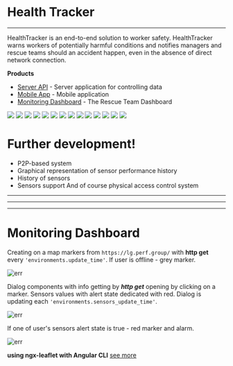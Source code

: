 # Health Tracker
****
HealthTracker is an end-to-end solution to worker safety. HealthTracker warns workers of potentially harmful conditions and notifies managers and rescue teams should an accident happen, even in the absence of direct network connection.     

**Products**
* [Server API] - Server application for controlling data
* [Mobile App] - Mobile application
* [Monitoring Dashboard] - The Rescue Team Dashboard         

![](https://github.com/Sakerini/Health-Tracker-Android-MVVM/blob/master/Docs/1.png)
![](https://github.com/Sakerini/Health-Tracker-Android-MVVM/blob/master/Docs/2.png)
![](https://github.com/Sakerini/Health-Tracker-Android-MVVM/blob/master/Docs/3.png)
![](https://github.com/Sakerini/Health-Tracker-Android-MVVM/blob/master/Docs/4.png)
![](https://github.com/Sakerini/Health-Tracker-Android-MVVM/blob/master/Docs/5.png)
![](https://github.com/Sakerini/Health-Tracker-Android-MVVM/blob/master/Docs/6.png)
![](https://github.com/Sakerini/Health-Tracker-Android-MVVM/blob/master/Docs/8.png)
![](https://github.com/Sakerini/Health-Tracker-Android-MVVM/blob/master/Docs/9.png)
![](https://github.com/Sakerini/Health-Tracker-Android-MVVM/blob/master/Docs/11.png)
![](https://github.com/Sakerini/Health-Tracker-Android-MVVM/blob/master/Docs/10.png)
![](https://github.com/Sakerini/Health-Tracker-Android-MVVM/blob/master/Docs/12.png)
![](https://github.com/Sakerini/Health-Tracker-Android-MVVM/blob/master/Docs/13.png)
![](https://github.com/Sakerini/Health-Tracker-Android-MVVM/blob/master/Docs/15.png)
![](https://github.com/Sakerini/Health-Tracker-Android-MVVM/blob/master/Docs/16.png)
# Further development!
  - P2P-based system
  - Graphical representation of sensor performance history
  - History of sensors
  - Sensors support
And of course physical access control system     
          
   [Monitoring Dashboard]: <https://github.com/outsidious/health-tracker-monitoring-dashboard>     
   [Server API]: <https://github.com/q00Dree/HealthTracker-Backend-WebAPI>     
   [Mobile App]: <https://github.com/Sakerini/Health-Tracker-Android-MVVM>      

_______________________________________________________________________________________________________________________________________________       
_______________________________________________________________________________________________________________________________________________
_______________________________________________________________________________________________________________________________________________
         
# Monitoring Dashboard
Creating on a map markers from `https://lg.perf.group/` with **http get** every `'environments.update_time'`. If user is offline - grey marker.  

![err](demo/demo.png) 

 Dialog components with info getting by ***http get*** opening by clicking on a marker. Sensors values with alert state dedicated with red. 
 Dialog is updating each `'environments.sensors_update_time'`.
  
![err](demo/demo3.png) 
  
 If one of user's sensors alert state is true - red marker and alarm.  
   
  ![err](demo/demo4.png) 

**using ngx-leaflet with Angular CLI** [see more](https://asymmetrik.com/ngx-leaflet-tutorial-angular-cli/)

